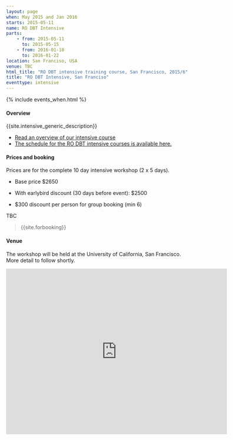 ```yaml
---
layout: page
when: May 2015 and Jan 2016
starts: 2015-05-11
name: RO DBT Intensive
parts:
    - from: 2015-05-11
      to: 2015-05-15
    - from: 2016-01-18
      to: 2016-01-22
location: San Franciso, USA
venue: TBC
html_title: "RO DBT intensive training course, San Francisco, 2015/6"
title: "RO DBT Intensive, San Franciso"
eventtype: intensive
---
```



{% include events_when.html %}


#### Overview

{{site.intensive_generic_description}}

- [Read an overview of our intensive course](/training/intensive.html)
- [The schedule for the RO DBT intensive courses is available here.](/training/intensive/timetable.html)


#### Prices and booking


Prices are for the complete 10 day intensive workshop (2 x 5 days).

- Base price $2650
- With earlybird discount (30 days before event): $2500

- $300 discount per person for group booking (min 6)


TBC

> {{site.forbooking}}

#### Venue

The workshop will be held at the University of California, San Francisco. More detail to follow shortly.

<iframe src="https://www.google.com/maps/embed?pb=!1m14!1m8!1m3!1d3154.1114013938964!2d-122.45797500000002!3d37.76398599999999!3m2!1i1024!2i768!4f13.1!3m3!1m2!1s0x0%3A0x56e949612f9b2255!2sUniversity+of+California%2C+San+Francisco!5e0!3m2!1sen!2s!4v1410354537804" width="600" height="450" frameborder="0" style="border:0"></iframe>

